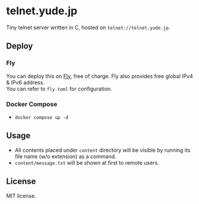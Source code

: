 # telnet.yude.jp

Tiny telnet server written in C, hosted on `telnet://telnet.yude.jp`.

## Deploy

### Fly

You can deploy this on [Fly](https://fly.io), free of charge. Fly also provides free global IPv4 & IPv6 address.\
You can refer to `fly.toml` for configuration.

### Docker Compose

* `docker compose up -d`

## Usage

* All contents placed under `content` directory will be visible by running its file name (w/o extension) as a command.
* `content/message.txt` will be shown at first to remote users.


## License

MIT license.
